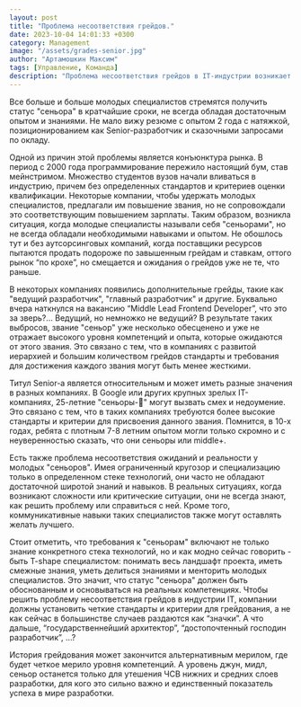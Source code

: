 ```yaml
---
layout: post
title: "Проблема несоответствия грейдов."
date: 2023-10-04 14:01:33 +0300
category: Management
image: "/assets/grades-senior.jpg"
author: "Артамошкин Максим"
tags: [Управление, Команда]
description: "Проблема несоответствия грейдов в IT-индустрии возникает из-за отсутствия стандартов и критериев оценки квалификации. Молодые специалисты стремятся получить статус сеньора без достаточного опыта, а некоторые компании предлагают повышение звания без соответствующего повышения зарплаты. В результате, звание сеньор обесценивается и не отражает высокого уровня компетенций. Требования к сеньорам должны включать не только знание конкретного стека технологий, но и широту знаний, коммуникативные навыки и способность делиться знаниями. Для решения проблемы, компании должны установить четкие стандарты и критерии для грейдования."
---
```

Все больше и больше молодых специалистов стремятся получить статус "сеньора" в кратчайшие сроки, не всегда обладая достаточным опытом и знаниями. Не мало вижу резюме с опытом 2 года с натяжкой, позиционированием как Senior-разработчик и сказочными запросами по окладу.
<!-- more -->
Одной из причин этой проблемы является конъюнктура рынка. В период с 2000 года программирование пережило настоящий бум, став мейнстримом. Множество студентов вузов начали вливаться в индустрию, причем без определенных стандартов и критериев оценки квалификации. Некоторые компании, чтобы удержать молодых специалистов, предлагали им повышение звания, но не сопровождали это соответствующим повышением зарплаты. Таким образом, возникла ситуация, когда молодые специалисты называли себя "сеньорами", но не всегда обладали необходимыми навыками и опытом. Не обошлось тут и без аутсорсинговых компаний, когда поставщики ресурсов пытаются продать подороже по завышенным грейдам и ставкам, оттого рынок “по крохе”, но смещается и ожидания о грейдов уже не те, что раньше.

В некоторых компаниях появились дополнительные грейды, такие как "ведущий разработчик", "главный разработчик" и другие. Буквально вчера наткнулся на вакансию “Middle Lead Frontend Developer”, что это за зверь?… Ведущий, но немножко не ведущий? В результате таких выбросов, звание "сеньор" уже несколько обесценено и уже не отражает высокого уровня компетенций и опыта, которые ожидаются от этого звания. Это связано с тем, что в компаниях с развитой иерархией и большим количеством грейдов стандарты и требования для достижения каждого звания могут быть менее жесткими.

Титул Senior-a является относительным и может иметь разные значения в разных компаниях. В Google или других крупных зрелых IT-компаниях, 25-летние "сеньоры-🍅" могут вызвать смех и недоумение. Это связано с тем, что в таких компаниях требуются более высокие стандарты и критерии для присвоения данного звания. Помнится, в 10-х годах, ребята с плотным 7-8 летним опытом могли только скромно и с неуверенностью сказать, что они сеньоры или middle+.

Есть также проблема несоответствия ожиданий и реальности у молодых "сеньоров". Имея ограниченный кругозор и специализацию только в определенном стеке технологий, они часто не обладают достаточной широтой знаний и навыков. В реальных ситуациях, когда возникают сложности или критические ситуации, они не всегда знают, как решить проблему или справиться с ней. Кроме того, коммуникативные навыки таких специалистов также могут оставлять желать лучшего.

Стоит отметить, что требования к "сеньорам" включают не только знание конкретного стека технологий, но и как модно сейчас говорить - быть T-shape специалистом: понимать весь ландшафт проекта, иметь смежные знания, уметь делиться знаниями и менторить молодых специалистов. Это значит, что статус "сеньора" должен быть обоснованным и основываться на реальных компетенциях.
Чтобы решить проблему несоответствия грейдов в индустрии IT, компании должны установить четкие стандарты и критерии для грейдования, а не как сейчас в большинстве случаев раздаются как “значки”.
А что дальше, “государственнейший архитектор”, “достопочтенный господин разработчик”, …?

История грейдования может закончится альтернативным мерилом, где будет четкое мерило уровня компетенций. А уровень джун, мидл, сеньор останется только для утешения ЧСВ нижних и средних слоев разработки, для кого это сильно важно и единственный показатель успеха в мире разработки.
